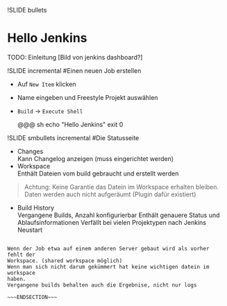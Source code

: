 !SLIDE bullets
# Hello Jenkins

TODO: Einleitung
[Bild von jenkins dashboard?]

!SLIDE incremental
#Einen neuen Job erstellen
* Auf `New Item` klicken
* Name eingeben und Freestyle Projekt auswählen
* `Build` -> `Execute Shell`

    @@@ sh
    echo "Hello Jenkins"
    exit 0

!SLIDE smbullets incremental
#Die Statusseite
* Changes  
Kann Changelog anzeigen (muss eingerichtet werden)
* Workspace  
Enthält Dateien vom build gebraucht und erstellt werden
> Achtung: Keine Garantie das Datein im Workspace erhalten bleiben.
> Daten werden auch nicht aufgeräumt (Plugin dafür existiert)
* Build History  
Vergangene Builds, Anzahl konfigurierbar
Enthält genauere Status und Ablaufsinformationen
Verfällt bei vielen Projektypen nach Jenkins Neustart

~~~SECTION:notes~~~

Wenn der Job etwa auf einem anderen Server gebaut wird als vorher fehlt der
Workspace. (shared workspace möglich)
Wenn man sich nicht darum gekümmert hat keine wichtigen datein im workspace
haben.
Vergangene builds behalten auch die Ergebnise, nicht nur logs

~~~ENDSECTION~~~
